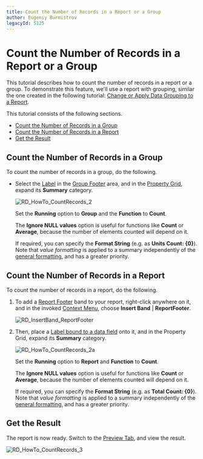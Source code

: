 ```yaml
---
title: Count the Number of Records in a Report or a Group
author: Eugeniy Burmistrov
legacyId: 5125
---
```

# Count the Number of Records in a Report or a Group
This tutorial describes how to count the number of records in a report or a group. To demonstrate this feature, we'll use a report with grouping, similar the one created in the following tutorial: [Change or Apply Data Grouping to a Report](../../report-editing-basics/change-or-apply-data-grouping-to-a-report.md).

This tutorial consists of the following sections.
* [Count the Number of Records in a Group](#group)
* [Count the Number of Records in a Report](#report)
* [Get the Result](#result)

## <a name="group"/>Count the Number of Records in a Group
To count the number of records in a group, do the following.
* Select the [Label](../../report-designer-reference/report-controls/label.md) in the [Group Footer](../../report-designer-reference/report-bands/grouping-bands.md) area, and in the [Property Grid](../../report-designer-reference/report-designer-ui/property-grid.md), expand its **Summary** category.
	
	![RD_HowTo_CountRecords_2](../../../../../images/img8540.png)
	
	Set the **Running** option to **Group** and the **Function** to **Count**.
	
	The **Ignore NULL values** option is useful for functions like **Count** or **Average**, because the number of elements counted will depend on it.
	
	If required, you can specify the **Format String** (e.g. as **Units Count: {0}**). Note that _value formatting_ is applied to a summary independently of the [general formatting](../../report-editing-basics/change-value-formatting-of-report-elements.md), and has a greater priority.

## <a name="report"/>Count the Number of Records in a Report
To count the number of records in a report, do the following.
1. To add a [Report Footer](../../report-designer-reference/report-bands/report-header-and-footer.md) band to your report, right-click anywhere on it, and in the invoked [Context Menu](../../report-designer-reference/report-designer-ui/context-menu.md), choose **Insert Band** | **ReportFooter**.
	
	![RD_InsertBand_ReportFooter](../../../../../images/img11132.png)
2. Then, place a [Label bound to a data field](../../report-editing-basics/displaying-values-from-a-database-(binding-report-elements-to-data).md) onto it, and in the Property Grid, expand its **Summary** category.
	
	![RD_HowTo_CountRecords_2a](../../../../../images/img8541.png)
	
	Set the **Running** option to **Report** and **Function** to **Count**.
	
	The **Ignore NULL values** option is useful for functions like **Count** or **Average**, because the number of elements counted will depend on it.
	
	If required, you can specify the **Format String** (e.g. as **Total Count: {0}**). Note that _value formatting_ is applied to a summary independently of the [general formatting](../../report-editing-basics/change-value-formatting-of-report-elements.md), and has a greater priority.

## <a name="result"/>Get the Result
The report is now ready. Switch to the [Preview Tab](../../report-designer-reference/report-designer-ui/preview-tab.md), and view the result.

![RD_HowTo_CountRecords_3](../../../../../images/img8542.png)